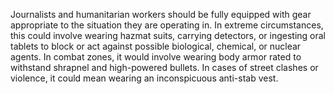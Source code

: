 [Title]: # (Protective Gear)
[Order]: # (0)

Journalists and humanitarian workers should be fully equipped with gear appropriate to the situation they are operating in. In extreme circumstances, this could involve wearing hazmat suits, carrying detectors, or ingesting oral tablets to block or act against possible biological, chemical, or nuclear agents. In combat zones, it would involve wearing body armor rated to withstand shrapnel and high-powered bullets. In cases of street clashes or violence, it could mean wearing an inconspicuous anti-stab vest.